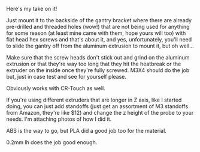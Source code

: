 Here's my take on it!


Just mount it to the backside of the gantry bracket where there are already pre-drilled and threaded holes (wow!) that are not being used for anything for some reason (at least mine came with them, hope yours will too) with flat head hex screws and that's about it, and yes, unfortunately, you'll need to slide the gantry off from the aluminum extrusion to mount it, but oh well…

Make sure that the screw heads don't stick out and grind on the aluminum extrusion or that they're way too long that they hit the heatbreak or the extruder on the inside once they're fully screwed. M3X4 should do the job but, just in case test and see for yourself please.

Obviously works with CR-Touch as well. 

If you're using different extruders that are longer in Z axis, like I started doing, you can just add standoffs (just get an assortment of M3 standoffs from Amazon, they're like $12) and change the z height of the probe to your needs. I'm attaching photos of how I did it.

ABS is the way to go, but PLA did a good job too for the material.

0.2mm lh does the job good enough.
